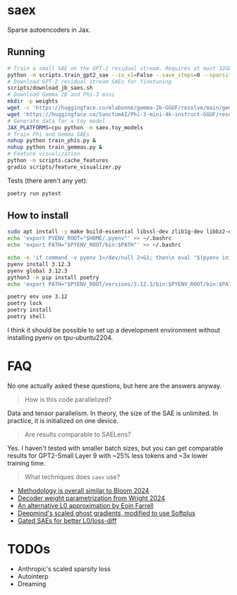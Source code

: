 # saex
Sparse autoencoders in Jax.

## Running
```bash
# Train a small SAE on the GPT-2 residual stream. Requires at most 32GB of RAM.
python -m scripts.train_gpt2_sae --is_xl=False --save_steps=0 --sparsity_coefficient=1e-4
# Download GPT-2 residual stream SAEs for finetuning
scripts/download_jb_saes.sh
# Download Gemma 2B and Phi-3 mini
mkdir -p weights
wget -c 'https://huggingface.co/mlabonne/gemma-2b-GGUF/resolve/main/gemma-2b.Q8_0.gguf?download=true' -O weights/gemma-2b.gguf
wget 'https://huggingface.co/SanctumAI/Phi-3-mini-4k-instruct-GGUF/resolve/main/phi-3-mini-4k-instruct.fp16.gguf?download=true' -O weights/phi-3-16.gguf
# Generate data for a toy model
JAX_PLATFORMS=cpu python -m saex.toy_models
# Train Phi and Gemma SAEs
nohup python train_phis.py &
nohup python train_gemmas.py &
# Feature visualization
python -m scripts.cache_features
gradio scripts/feature_visualizer.py
```

Tests (there aren't any yet):
```bash
poetry run pytest
```

## How to install
```bash
sudo apt install -y make build-essential libssl-dev zlib1g-dev libbz2-dev libreadline-dev libsqlite3-dev wget curl llvm libncurses5-dev libncursesw5-dev xz-utils tk-dev libffi-dev liblzma-dev python-openssl git
echo 'export PYENV_ROOT="$HOME/.pyenv"' >> ~/.bashrc
echo 'export PATH="$PYENV_ROOT/bin:$PATH"' >> ~/.bashrc

echo -e 'if command -v pyenv 1>/dev/null 2>&1; then\n eval "$(pyenv init -)"\nfi' >> ~/.bashrc
pyenv install 3.12.3
pyenv global 3.12.3
python3 -m pip install poetry
echo 'export PATH="$PYENV_ROOT/versions/3.12.3/bin:$PYENV_ROOT/bin:$PATH"' >> ~/.bashrc

poetry env use 3.12
poetry lock
poetry install
poetry shell
```
I think it should be possible to set up a development environment without installing pyenv on tpu-ubuntu2204. 

# FAQ
No one actually asked these questions, but here are the answers anyway.

> How is this code parallelized?

Data and tensor parallelism. In theory, the size of the SAE is unlimited. In practice, it is initialized on one device.

> Are results comparable to SAELens?

Yes. I haven't tested with smaller batch sizes, but you can get comparable results for GPT2-Small Layer 9 with ~25% less tokens and ~3x lower training time.

> What techniques does `saex` use?

* [Methodology is overall similar to Bloom 2024](https://www.lesswrong.com/posts/f9EgfLSurAiqRJySD/open-source-sparse-autoencoders-for-all-residual-stream)
* [Decoder weight parametrization from Wright 2024](https://www.lesswrong.com/posts/3JuSjTZyMzaSeTxKk/addressing-feature-suppression-in-saes)
* [An alternative L0 approximation by Eoin Farrell](https://www.lesswrong.com/posts/cYA3ePxy8JQ8ajo8B/experiments-with-an-alternative-method-to-promote-sparsity)
* [Deepmind's scaled ghost gradients, modified to use Softplus](https://www.alignmentforum.org/posts/C5KAZQib3bzzpeyrg/progress-update-1-from-the-gdm-mech-interp-team-full-update)
* [Gated SAEs for better L0/loss-diff](https://arxiv.org/abs/2404.16014)

# TODOs

* Anthropic's scaled sparsity loss
* Autointerp
* Dreaming
